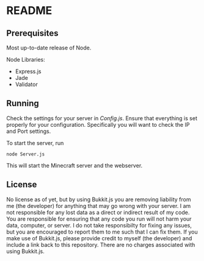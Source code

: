# README #

## Prerequisites ##
Most up-to-date release of Node.

Node Libraries:
*	Express.js
*	Jade
*	Validator

## Running ##
Check the settings for your server in *Config.js*. Ensure that everything is set properly for your configuration. 
Specifically you will want to check the IP and Port settings.

To start the server, run

	node Server.js

This will start the Minecraft server and the webserver.

## License ##
No license as of yet, but by using Bukkit.js you are removing liability from me (the developer) for anything that may go wrong with your server.
I am not responsible for any lost data as a direct or indirect result of my code.
You are responsible for ensuring that any code you run will not harm your data, computer, or server.
I do not take responsibilty for fixing any issues, but you are encouraged to report them to me such that I can fix them.
If you make use of Bukkit.js, please provide credit to myself (the developer) and include a link back to this repository.
There are no charges associated with using Bukkit.js.
